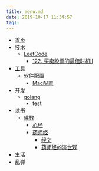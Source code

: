 ```yaml
---
title: menu.md
date: 2019-10-17 11:34:57
tags:
---
```

* [首页](/home)
* [技术](/tech)
  * [LeetCode](/tech/leetCode/leetCode)
    * [122. 买卖股票的最佳时机II](/tech/leetCode/122买卖股票的最佳时机II)
* [工具](/tools)
  * [软件配置](/tools/软件配置)
    * [Mac配置](/tools/软件配置/mac配置)
* [开发](/dev)
  * [golang](/dev/golang)
    * [test](/dev/golang/test)
* [读书](/reading)
  * [佛教](/reading/fojiao)
    * [心经](/reading/fojiao/xinjing)
    * [药师经](/reading/fojiao/yaoshijing)
      * [经文](/reading/fojiao/yaoshijing/jingwen)
      * [药师经的济世观](/reading/fojiao/yaoshijing/jishiguan)
* 生活
* 乱弹

